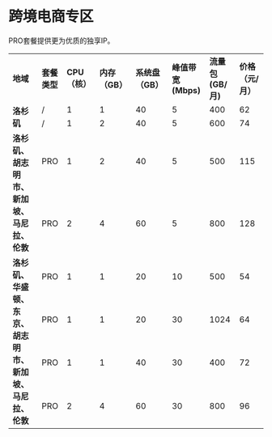 # 跨境电商专区
PRO套餐提供更为优质的独享IP。
  <table>
  	<tr>
  		<td  rowspan = "1"> <b>地域<b> </td>
  		<td  rowspan = "1"> <b>套餐类型<b> </td>
      <td  rowspan = "1"> <b>CPU（核）<b> </td>
      <td  rowspan = "1"> <b>内存（GB）<b> </td>
      <td  rowspan = "1"> <b>系统盘（GB）<b> </td>
      <td  rowspan = "1"> <b>峰值带宽(Mbps)<b> </td>
      <td  rowspan = "1"> <b>流量包(GB/月)<b> </td>
      <td  rowspan = "1"> <b>价格（元/月）<b> </td>
  	</tr>
  	<tr>
  		<td  rowspan = "2"> <b>洛杉矶<b> </td>
  		<td> /</td>
  		<td> 1</td>
  		<td> 1</td>
  		<td> 40</td>
  		<td> 5</td>
  		<td> 400</td>
  		<td> 62</td>
  	</tr>
  	<tr>
  		<td> /</td>
  		<td> 1</td>
  		<td> 2</td>
  		<td> 40</td>
  		<td> 5</td>
  		<td> 600</td>
  		<td> 74</td>
  	</tr>
  	<tr>
  		<td  rowspan = "2"> <b>洛杉矶、胡志明市、新加坡、马尼拉、伦敦<b> </td>
  		<td> PRO</td>
  		<td> 1</td>
  		<td> 2</td>
  		<td> 40</td>
  		<td> 5</td>
  		<td> 500</td>
  		<td> 115</td>
  	</tr>
  	<tr>
  		<td> PRO</td>
  		<td> 2</td>
  		<td> 4</td>
  		<td> 60</td>
  		<td> 5</td>
  		<td> 800</td>
  		<td> 128</td>
  	</tr>
  	<tr>
  		<td  rowspan = "4"> <b>洛杉矶、华盛顿、东京、胡志明市、新加坡、马尼拉、伦敦<b> </td>
  		<td> PRO</td>
  		<td> 1</td>
  		<td> 1</td>
  		<td> 20</td>
  		<td> 10</td>
  		<td> 500</td>
  		<td> 54</td>
  	</tr>
  	<tr>
  		<td> PRO</td>
  		<td> 1</td>
  		<td> 1</td>
  		<td> 20</td>
  		<td> 30</td>
  		<td> 1024</td>
  		<td> 64</td>
  	</tr>
    	<tr>
  		<td> PRO</td>
  		<td> 1</td>
  		<td> 1</td>
  		<td> 40</td>
  		<td> 30</td>
  		<td> 400</td>
  		<td> 72</td>
  	</tr>
    	<tr>
  		<td> PRO</td>
  		<td> 2</td>
  		<td> 4</td>
  		<td> 60</td>
  		<td> 30</td>
  		<td> 800</td>
  		<td> 96</td>
  	</tr>
  </table>
